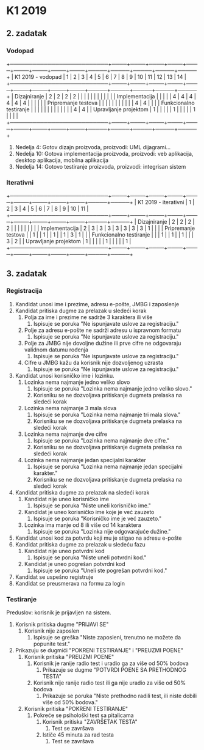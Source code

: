 # K1 2019
## 2. zadatak
### Vodopad
+──────────────────────────+────+────+────+────+────+────+────+────+────+─────+─────+─────+─────+─────+
| K1 2019 - vodopad        | 1  | 2  | 3  | 4  | 5  | 6  | 7  | 8  | 9  | 10  | 11  | 12  | 13  | 14  |
+──────────────────────────+────+────+────+────+────+────+────+────+────+─────+─────+─────+─────+─────+
| Dizajniranje             | 2  | 2  | 2  | 2  |    |    |    |    |    |     |     |     |     |     |
| Implementacija           |    |    |    |    | 4  | 4  | 4  | 4  | 4  | 4   |     |     |     |     |
| Pripremanje testova      |    |    |    |    |    |    |    |    |    |     | 4   | 4   |     |     |
| Funkcionalno testiranje  |    |    |    |    |    |    |    |    |    |     |     |     | 4   | 4   |
| Upravljanje projektom    | 1  |    |    |    |    | 1  |    |    |    |     | 1   |     |     |     |
+──────────────────────────+────+────+────+────+────+────+────+────+────+─────+─────+─────+─────+─────+

1. Nedelja 4: Gotov dizajn proizvoda, proizvodi: UML dijagrami...
2. Nedelja 10: Gotova implementacija proizvoda, proizvodi: veb aplikacija, desktop aplikacija, mobilna aplikacija
3. Nedelja 14: Gotovo testiranje proizvoda, proizvodi: integrisan sistem

### Iterativni
+──────────────────────────+────+────+────+────+────+────+────+────+────+─────+─────+
| K1 2019 - iterativni     | 1  | 2  | 3  | 4  | 5  | 6  | 7  | 8  | 9  | 10  | 11  |
+──────────────────────────+────+────+────+────+────+────+────+────+────+─────+─────+
| Dizajniranje             | 2  | 2  | 2  | 2  |    |    |    |    |    |     |     |
| Implementacija           | 2  | 3  | 3  | 3  | 3  | 3  | 3  | 3  | 1  |     |     |
| Pripremanje testova      |    | 1  |    | 1  |    | 1  |    | 1  | 3  | 1   |     |
| Funkcionalno testiranje  |    |    | 1  |    | 1  |    | 1  |    |    | 3   | 2   |
| Upravljanje projektom    | 1  |    |    |    |    | 1  |    |    |    |     | 1   |
+──────────────────────────+────+────+────+────+────+────+────+────+────+─────+─────+

## 3. zadatak
### Registracija
1. Kandidat unosi ime i prezime, adresu e-pošte, JMBG i zaposlenje
2. Kandidat pritiska dugme za prelazak u sledeći korak
    1. Polja za ime i prezime ne sadrže 3 karaktera ili više
        1. Ispisuje se poruka "Ne ispunjavate uslove za registraciju."
    2. Polje za adresu e-pošte ne sadrži adresu u ispravnom formatu
        1. Ispisuje se poruka "Ne ispunjavate uslove za registraciju."
    3. Polje za JMBG nije dovoljne dužine ili prve cifre ne odgovaraju validnom datumu rođenja
        1. Ispisuje se poruka "Ne ispunjavate uslove za registraciju."
    4. Cifre u JMBG kažu da korisnik nije dozvoljenog uzrasta
        1. Ispisuje se poruka "Ne ispunjavate uslove za registraciju."
3. Kandidat unosi korisničko ime i lozinku.
    1. Lozinka nema najmanje jedno veliko slovo
        1. Ispisuje se poruka "Lozinka nema najmanje jedno veliko slovo."
        2. Korisniku se ne dozvoljava pritiskanje dugmeta prelaska na sledeći korak
    2. Lozinka nema najmanje 3 mala slova
        1. Ispisuje se poruka "Lozinka nema najmanje tri mala slova."
        2. Korisniku se ne dozvoljava pritiskanje dugmeta prelaska na sledeći korak
    3. Lozinka nema najmanje dve cifre
        1. Ispisuje se poruka "Lozinka nema najmanje dve cifre."
        2. Korisniku se ne dozvoljava pritiskanje dugmeta prelaska na sledeći korak
    4. Lozinka nema najmanje jedan specijalni karakter
        1. Ispisuje se poruka "Lozinka nema najmanje jedan specijalni karakter."
        2. Korisniku se ne dozvoljava pritiskanje dugmeta prelaska na sledeći korak
4. Kandidat pritiska dugme za prelazak na sledeći korak
    1. Kandidat nije uneo korisničko ime
        1. Ispisuje se poruka "Niste uneli korisničko ime."
    2. Kandidat je uneo korisničko ime koje je već zauzeto
        1. Ispisuje se poruka "Korisničko ime je već zauzeto."
    3. Lozinka ima manje od 8 ili više od 14 karaktera
        1. Ispisuje se poruka "Lozinka nije odgovarajuće dužine."
5. Kandidat unosi kod za potvrdu koji mu je stigao na adresu e-pošte
6. Kandidat pritiska dugme za prelazak u sledeću fazu
    1. Kandidat nije uneo potvrdni kod
        1. Ispisuje se poruka "Niste uneli potvrdni kod."
    2. Kandidat je uneo pogrešan potvrdni kod
        1. Ispisuje se poruka "Uneli ste pogrešan potvrdni kod."
7. Kandidat se uspešno registruje
8. Kandidat se preusmerava na formu za login

### Testiranje
Preduslov: korisnik je prijavljen na sistem.
1. Korisnik pritiska dugme "PRIJAVI SE"
    1. Korisnik nije zaposlen
        1. Ispisuje se greška "Niste zaposleni, trenutno ne možete da popunite test."
2. Prikazuju se dugmići "POKRENI TESTIRANJE" i "PREUZMI POENE"
    1. Korisnik pritiska "PREUZMI POENE"
        1. Korisnik je ranije radio test i uradio ga za više od 50% bodova
            1. Prikazuje se dugme "POTVRDI POENE SA PRETHODNOG TESTA"
        2. Korisnik nije ranije radio test ili ga nije uradio za više od 50% bodova
            1. Prikazuje se poruka "Niste prethodno radili test, ili niste dobili više od 50% bodova."
    2. Korisnik pritiska "POKRENI TESTIRANJE"
        1. Pokreće se psihološki test sa pitalicama
            1. Korisnik pritiska "ZAVRŠETAK TESTA"
                1. Test se završava
            2. Ističe 45 minuta za rad testa
                1. Test se završava
